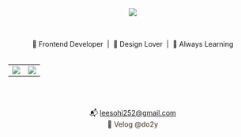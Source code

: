 <div align="center">

<img src="https://capsule-render.vercel.app/api?type=waving&color=E0F7FA&height=150&section=header&text=Hi,%20I'm%20SOHEE%20👋&fontSize=32&fontColor=000000&fontAlignY=40" />

<br /><br />
🌱 Frontend Developer &nbsp;|&nbsp; 🎨 Design Lover &nbsp;|&nbsp; 🔎 Always Learning
<br /><br />

<table>
  <tr>
    <td>
      <img src="https://github-readme-stats.vercel.app/api?username=do2y&show_icons=true&bg_color=ffffff&title_color=003366&text_color=003366&icon_color=003366&hide_border=true&width=350" />
    </td>
    <td>
      <img src="https://github-readme-stats.vercel.app/api/top-langs/?username=do2y&layout=compact&bg_color=ffffff&title_color=000000&text_color=000000&hide_border=true&card_width=300" />
    </td>
  </tr>
</table>
<br /><br />


📬 <a href="mailto:leesohi252@gmail.com" style="text-decoration: none; color: #5B4B3A; font-weight: 500;">leesohi252@gmail.com</a>  
📝 <a href="https://velog.io/@do2y/posts" target="_blank" style="text-decoration: none; color: #5B4B3A; font-weight: 500;">Velog @do2y</a>

</div>
